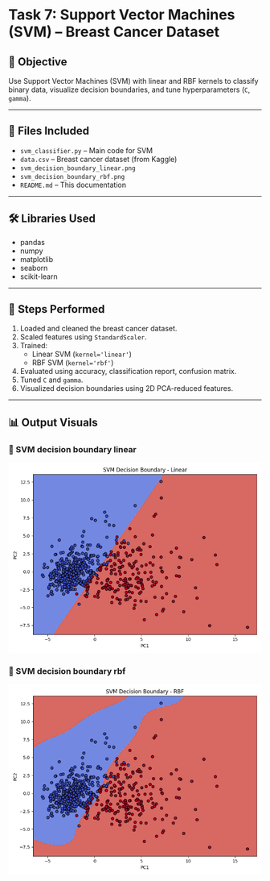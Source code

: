 # Task 7: Support Vector Machines (SVM) – Breast Cancer Dataset

## 🎯 Objective
Use Support Vector Machines (SVM) with linear and RBF kernels to classify binary data, visualize decision boundaries, and tune hyperparameters (`C`, `gamma`).

---

## 📁 Files Included
- `svm_classifier.py` – Main code for SVM
- `data.csv` – Breast cancer dataset (from Kaggle)
- `svm_decision_boundary_linear.png`
- `svm_decision_boundary_rbf.png`
- `README.md` – This documentation

---

## 🛠️ Libraries Used
- pandas
- numpy
- matplotlib
- seaborn
- scikit-learn

---

## 🔁 Steps Performed
1. Loaded and cleaned the breast cancer dataset.
2. Scaled features using `StandardScaler`.
3. Trained:
   - Linear SVM (`kernel='linear'`)
   - RBF SVM (`kernel='rbf'`)
4. Evaluated using accuracy, classification report, confusion matrix.
5. Tuned `C` and `gamma`.
6. Visualized decision boundaries using 2D PCA-reduced features.

---

## 📊 Output Visuals

### 🔹 SVM decision boundary linear
![SVM decision boundary linear](svm_decision_boundary_linear.png)

### 🔹 SVM decision boundary rbf
![SVM decision boundary rbf](svm_decision_boundary_rbf.png)